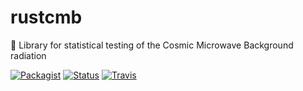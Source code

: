 # rustcmb
🚀 Library for statistical testing of the Cosmic Microwave Background radiation

[![Packagist](https://img.shields.io/packagist/l/doctrine/orm.svg)]()
[![Status](https://img.shields.io/badge/status-dev-ff69b4.svg)]()
[![Travis](https://travis-ci.org/heyfaraday/rustcmb.svg?branch=master)]()
